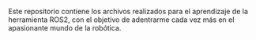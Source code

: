 Este repositorio contiene los archivos realizados para el aprendizaje de la herramienta ROS2, con el objetivo de adentrarme cada vez más en el apasionante mundo de la robótica.
